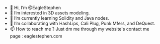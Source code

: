 - 👋 Hi, I’m @EagleStephen
- 👀 I’m interested in 3D assets modeling.
- 🌱 I’m currently learning Solidity and Java nodes.
- 💞️ I’m collaborating with HashLips, Cali Plug, Punk Mfers, and DeQuest.
- 📫 How to reach me ? Just dm me through my website's contact me page : eaglestephen.com
<!---
✨ Make a change Make a difference ! ✨

--->
